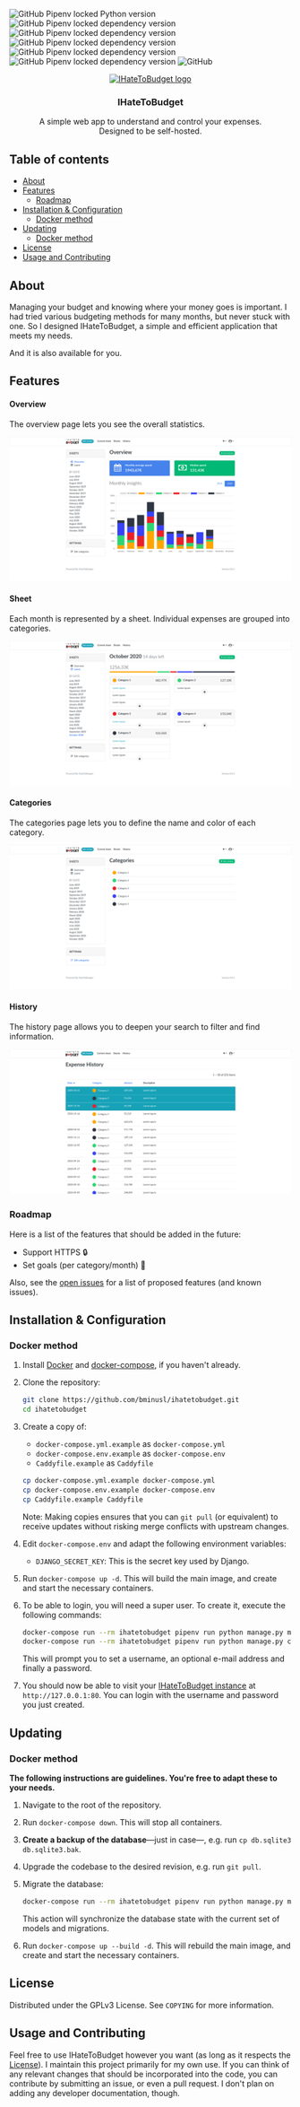 ![GitHub Pipenv locked Python version](https://img.shields.io/github/pipenv/locked/python-version/bminusl/ihatetobudget)
![GitHub Pipenv locked dependency version](https://img.shields.io/github/pipenv/locked/dependency-version/bminusl/ihatetobudget/django)
![GitHub Pipenv locked dependency version](https://img.shields.io/github/pipenv/locked/dependency-version/bminusl/ihatetobudget/django-bootstrap4)
![GitHub Pipenv locked dependency version](https://img.shields.io/github/pipenv/locked/dependency-version/bminusl/ihatetobudget/django-colorfield)
![GitHub Pipenv locked dependency version](https://img.shields.io/github/pipenv/locked/dependency-version/bminusl/ihatetobudget/daphne)
![GitHub Pipenv locked dependency version](https://img.shields.io/github/pipenv/locked/dependency-version/bminusl/ihatetobudget/django-mathfilters)
![GitHub](https://img.shields.io/github/license/bminusl/ihatetobudget)



<p align="center">
  <a href="https://github.com/bminusl/ihatetobudget/">
    <img src="https://raw.githubusercontent.com/bminusl/ihatetobudget/master/static/logo.png" alt="IHateToBudget logo" height="75">
  </a>
</p>


<h3 align="center">IHateToBudget</h3>

<p align="center">
  A simple web app to understand and control your expenses.
  <br>
  Designed to be self-hosted.
</p>

## Table of contents
* [About](#About)
* [Features](#Features)
  * [Roadmap](#roadmap)
* [Installation & Configuration](#installation--configuration)
  * [Docker method](#docker-method)
* [Updating](#updating)
  * [Docker method](#docker-method-1)
* [License](#license)
* [Usage and Contributing](#usage-and-contributing)




## About

Managing your budget and knowing where your money goes is important. I had tried various budgeting methods for many months, but never stuck with one. So I designed IHateToBudget, a simple and efficient application that meets my needs.

And it is also available for you.

## Features

#### Overview

The overview page lets you see the overall statistics.

![Overview](./screenshots/overview.png)

#### Sheet

Each month is represented by a sheet. Individual expenses are grouped into categories.

![Sheet](./screenshots/sheet.png)

#### Categories

The categories page lets you to define the name and color of each category.

![Categories](./screenshots/categories.png)

#### History

The history page allows you to deepen your search to filter and find information.

![History](./screenshots/history.png)

### Roadmap

Here is a list of the features that should be added in the future:

* Support HTTPS 🔒
* Set goals (per category/month) 🥅

Also, see the [open issues](https://github.com/bminusl/ihatetobudget/issues) for a list of proposed features (and known issues).

## Installation & Configuration

### Docker method

1. Install [Docker](https://www.docker.com/) and [docker-compose](https://docs.docker.com/compose/), if you haven't already.

2. Clone the repository:

   ```bash
   git clone https://github.com/bminusl/ihatetobudget.git
   cd ihatetobudget
   ```

3. Create a copy of:

   * `docker-compose.yml.example` as `docker-compose.yml`
   * `docker-compose.env.example` as `docker-compose.env`
   * `Caddyfile.example` as `Caddyfile`

   ```bash
   cp docker-compose.yml.example docker-compose.yml
   cp docker-compose.env.example docker-compose.env
   cp Caddyfile.example Caddyfile
   ```

   Note: Making copies ensures that you can `git pull` (or equivalent) to receive updates without risking merge conflicts with upstream changes.

4. Edit `docker-compose.env` and adapt the following environment variables:

   * `DJANGO_SECRET_KEY`: This is the secret key used by Django.

5. Run `docker-compose up -d`. This will build the main image, and create and start the necessary containers.

6. To be able to login, you will need a super user. To create it, execute the following commands:

   ```bash
   docker-compose run --rm ihatetobudget pipenv run python manage.py migrate
   docker-compose run --rm ihatetobudget pipenv run python manage.py createsuperuser
   ```

   This will prompt you to set a username, an optional e-mail address and finally a password.

7. You should now be able to visit your [IHateToBudget instance](http://127.0.0.1:80) at `http://127.0.0.1:80`. You can login with the username and password you just created.

## Updating

### Docker method

**The following instructions are guidelines. You're free to adapt these to your needs.**

1. Navigate to the root of the repository.

2. Run `docker-compose down`. This will stop all containers.

3. **Create a backup of the database**—just in case—, e.g. run `cp db.sqlite3 db.sqlite3.bak`.

4. Upgrade the codebase to the desired revision, e.g. run `git pull`.

5. Migrate the database:

   ```bash
   docker-compose run --rm ihatetobudget pipenv run python manage.py migrate
   ```

   This action will synchronize the database state with the current set of models and migrations.

6. Run `docker-compose up --build -d`. This will rebuild the main image, and create and start the necessary containers.

## License

Distributed under the GPLv3 License. See `COPYING` for more information.


## Usage and Contributing

Feel free to use IHateToBudget however you want (as long as it respects the [License](#license)). I maintain this project primarily for my own use. If you can think of any relevant changes that should be incorporated into the code, you can contribute by submitting an issue, or even a pull request. I don't plan on adding any developer documentation, though.
